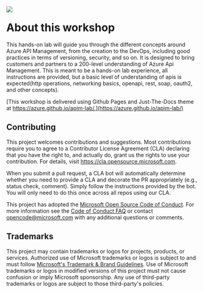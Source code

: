 

<img style="float: left;" src="assets/images/APIM.png">

#  About this workshop


This hands-on lab will guide you through the different concepts around Azure API Management, from the creation to the DevOps, including good practices in terms of versioning, security, and so on. It is designed to bring customers and partners to a 200-level understanding of Azure Api Management. This is meant to be a hands-on lab experience, all instructions are provided, but a basic level of understanding of apis is expected(http operations, networking basics, openapi, rest, soap, oauth2, and other concepts).


[This workshop is delivered using Github Pages and Just-The-Docs theme at https://azure.github.io/apim-lab/.](https://azure.github.io/apim-lab/)

## Contributing

This project welcomes contributions and suggestions.  Most contributions require you to agree to a
Contributor License Agreement (CLA) declaring that you have the right to, and actually do, grant us
the rights to use your contribution. For details, visit https://cla.opensource.microsoft.com.

When you submit a pull request, a CLA bot will automatically determine whether you need to provide
a CLA and decorate the PR appropriately (e.g., status check, comment). Simply follow the instructions
provided by the bot. You will only need to do this once across all repos using our CLA.

This project has adopted the [Microsoft Open Source Code of Conduct](https://opensource.microsoft.com/codeofconduct/).
For more information see the [Code of Conduct FAQ](https://opensource.microsoft.com/codeofconduct/faq/) or
contact [opencode@microsoft.com](mailto:opencode@microsoft.com) with any additional questions or comments.

## Trademarks

This project may contain trademarks or logos for projects, products, or services. Authorized use of Microsoft 
trademarks or logos is subject to and must follow 
[Microsoft's Trademark & Brand Guidelines](https://www.microsoft.com/en-us/legal/intellectualproperty/trademarks/usage/general).
Use of Microsoft trademarks or logos in modified versions of this project must not cause confusion or imply Microsoft sponsorship.
Any use of third-party trademarks or logos are subject to those third-party's policies.
